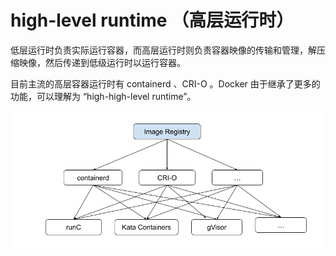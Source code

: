 # high-level runtime （高层运行时）

低层运行时负责实际运行容器，而高层运行时则负责容器映像的传输和管理，解压缩映像，然后传递到低级运行时以运行容器。

目前主流的高层容器运行时有 containerd 、CRI-O 。Docker 由于继承了更多的功能，可以理解为 “high-high-level runtime”。

<div  align="center">
	<img src="../assets/runtime.png" width = "550"  align=center />
</div>